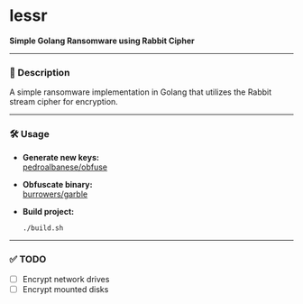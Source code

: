 # lessr

**Simple Golang Ransomware using Rabbit Cipher**

---

### 🔐 Description

A simple ransomware implementation in Golang that utilizes the Rabbit stream cipher for encryption.

---

### 🛠 Usage

- **Generate new keys:**  
  [pedroalbanese/obfuse](https://github.com/pedroalbanese/obfuse)

- **Obfuscate binary:**  
  [burrowers/garble](https://github.com/burrowers/garble)

- **Build project:**  
  ```bash
  ./build.sh


---

### ✅ TODO

- [ ] Encrypt network drives
- [ ] Encrypt mounted disks
